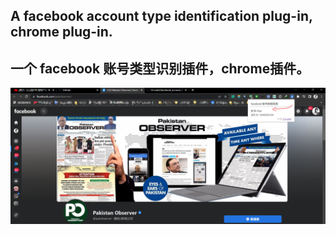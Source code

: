 ## A facebook account type identification plug-in, chrome plug-in.
## 一个 facebook 账号类型识别插件，chrome插件。

![RUNOOB 图标](./dist/16597885515971.png "Facebook Account Dis")